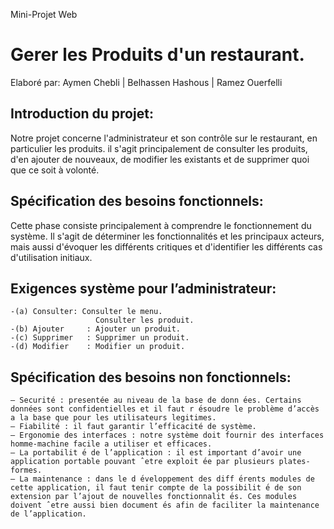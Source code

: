 Mini-Projet Web
# Gerer les Produits d'un restaurant.

Elaboré par: Aymen Chebli | Belhassen Hashous | Ramez Ouerfelli

## Introduction du projet:
Notre projet concerne l'administrateur et son contrôle sur le restaurant, en particulier les produits. il s'agit principalement de consulter les produits, d'en ajouter de nouveaux, de modifier les existants et de supprimer quoi que ce soit à volonté.


## Spécification des besoins fonctionnels:
Cette phase consiste principalement à comprendre le fonctionnement du système. Il s'agit de déterminer les fonctionnalités et les principaux acteurs, mais aussi d'évoquer les différents critiques et d'identifier les différents cas d'utilisation initiaux.
    

## Exigences système pour l’administrateur: 
    -(a) Consulter: Consulter le menu.
                       Consulter les produit.
    -(b) Ajouter     : Ajouter un produit.
    -(c) Supprimer   : Supprimer un produit.
    -(d) Modifier    : Modifier un produit.
    

## Spécification des besoins non fonctionnels:

    — Securité : presentée au niveau de la base de donn ́ees. Certains données sont confidentielles et il faut r ́esoudre le problème d’accès a la base que pour les utilisateurs legitimes.
    — Fiabilité : il faut garantir l’efficacité de système.
    — Ergonomie des interfaces : notre système doit fournir des interfaces homme-machine facile a utiliser et efficaces.
    — La portabilit ́e de l’application : il est important d’avoir une application portable pouvant ˆetre exploit ́ee par plusieurs plates-formes.
    — La maintenance : dans le d ́eveloppement des diff ́erents modules de cette application, il faut tenir compte de la possibilit ́e de son extension par l’ajout de nouvelles fonctionnalit ́es. Ces modules doivent ˆetre aussi bien document ́es afin de faciliter la maintenance de l’application.
